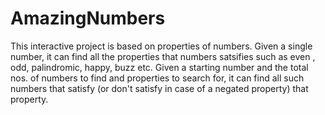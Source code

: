 # AmazingNumbers
This interactive project is based on properties of numbers.
Given a single number, it can find all the properties that numbers satsifies such as even , odd, palindromic, happy, buzz etc.
Given a starting number and the total nos. of numbers to find and properties to search for, it can find all such numbers that satisfy (or don't satisfy in case of a negated property) that property.

